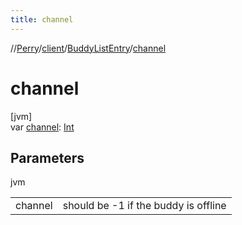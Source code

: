 ```yaml
---
title: channel
---
```

//[Perry](../../../index.html)/[client](../index.html)/[BuddyListEntry](index.html)/[channel](channel.html)



# channel



[jvm]\
var [channel](channel.html): [Int](https://kotlinlang.org/api/latest/jvm/stdlib/kotlin/-int/index.html)



## Parameters


jvm

| | |
|---|---|
| channel | should be -1 if the buddy is offline |




